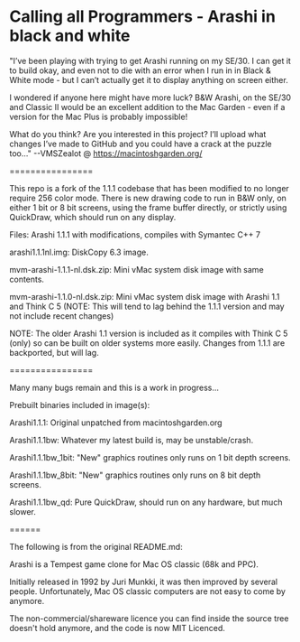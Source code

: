 Calling all Programmers - Arashi in black and white
======

"I’ve been playing with trying to get Arashi running on my SE/30. I can get it to build okay, and even not to die with an error when I run in in Black & White mode - but I can’t actually get it to display anything on screen either.

I wondered if anyone here might have more luck? B&W Arashi, on the SE/30 and Classic II would be an excellent addition to the Mac Garden - even if a version for the Mac Plus is probably impossible!

What do you think? Are you interested in this project? I’ll upload what changes I’ve made to GitHub and you could have a crack at the puzzle too…"
--VMSZealot @ https://macintoshgarden.org/

================

This repo is a fork of the 1.1.1 codebase that has been modified to no longer require 256 color mode.  There is new drawing code to run in B&W only, on either 1 bit or 8 bit screens, using the frame buffer directly, or strictly using QuickDraw, which should run on any display.


Files: Arashi 1.1.1 with modifications, compiles with Symantec C++ 7

arashi1.1.1nl.img: DiskCopy 6.3 image.

mvm-arashi-1.1.1-nl.dsk.zip: Mini vMac system disk image with same contents.

mvm-arashi-1.1.0-nl.dsk.zip: Mini vMac system disk image with Arashi 1.1 and Think C 5
(NOTE: This will tend to lag behind the 1.1.1 version and may not include recent changes)


NOTE: The older Arashi 1.1 version is included as it compiles with Think C 5 (only) so can be built on older systems more easily.  Changes from 1.1.1 are backported, but will lag.

================

Many many bugs remain and this is a work in progress...

Prebuilt binaries included in image(s):

Arashi1.1.1: Original unpatched from macintoshgarden.org

Arashi1.1.1bw: Whatever my latest build is, may be unstable/crash.

Arashi1.1.1bw_1bit: "New" graphics routines only runs on 1 bit depth screens.

Arashi1.1.1bw_8bit: "New" graphics routines only runs on 8 bit depth screens.

Arashi1.1.1bw_qd: Pure QuickDraw, should run on any hardware, but much slower.

======

The following is from the original README.md:

Arashi is a Tempest game clone for Mac OS classic (68k and PPC).

Initially released in 1992 by Juri Munkki, it was then improved by several people.
Unfortunately, Mac OS classic computers are not easy to come by anymore.

The non-commercial/shareware licence you can find inside the source tree doesn't hold anymore, and
the code is now MIT Licenced.
